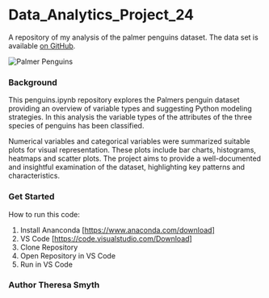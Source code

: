 # Data_Analytics_Project_24

A repository of my analysis of the palmer penguins dataset. The data set is available [on GitHub](https://allisonhorst.github.io/palmerpenguins//). 

![Palmer Penguins](https://allisonhorst.github.io/palmerpenguins/reference/figures/lter_penguins.png) 

### Background

This penguins.ipynb repository explores the Palmers penguin dataset providing an overview of variable types and suggesting Python modeling strategies. In this analysis the variable types of the attributes of the three species of penguins has been classified. 

Numerical variables and categorical variables were summarized suitable plots for visual representation. These plots include bar charts, histograms, heatmaps and scatter plots. The project aims to provide a well-documented and insightful examination of the dataset, highlighting key patterns and characteristics.  

### Get Started

How to run this code:
1. Install Ananconda [https://www.anaconda.com/download]
2. VS Code [https://code.visualstudio.com/Download]
3. Clone Repository
4. Open Repository in VS Code
5. Run in VS Code

### Author Theresa Smyth

